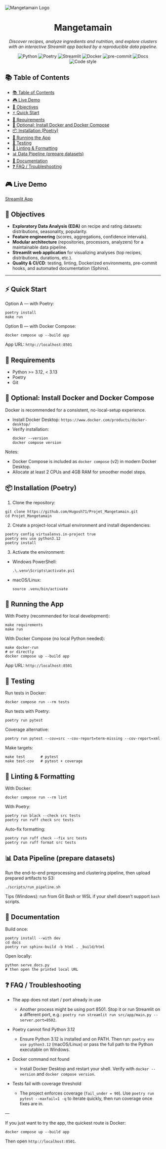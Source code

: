 ![Mangetamain Logo](docs/images/logo.jpeg)

<h1 align="center">Mangetamain</h1>
<p align="center">
  <em>Discover recipes, analyze ingredients and nutrition, and explore clusters with an interactive Streamlit app backed by a reproducible data pipeline.</em>
</p>

<p align="center">

  <img alt="Python" src="https://img.shields.io/badge/python-3.12-blue">
  <img alt="Poetry" src="https://img.shields.io/badge/packaging-Poetry-60A5FA">
  <img alt="Streamlit" src="https://img.shields.io/badge/app-Streamlit-FF4B4B">
  <img alt="Docker" src="https://img.shields.io/badge/Docker-ready-2496ED">
  <img alt="pre-commit" src="https://img.shields.io/badge/pre--commit-enabled-brightgreen">
   <img alt="Docs" src="https://img.shields.io/badge/docs-Sphinx-blueviolet">
  <img alt="Code style" src="https://img.shields.io/badge/code%20style-black-000000.svg">
</p>


## 📚 Table of Contents
- [📚 Table of Contents](#-table-of-contents)
- [🎮 Live Demo](#-live-demo)
- [🎯 Objectives](#-objectives)
- [⚡ Quick Start](#-quick-start)
- [🧩 Requirements](#-requirements)
- [🐳 Optional: Install Docker and Docker Compose](#-optional-install-docker-and-docker-compose)
- [📦 Installation (Poetry)](#-installation-poetry)
- [🚀 Running the App](#-running-the-app)
- [🧪 Testing](#-testing)
- [🎨 Linting \& Formatting](#-linting--formatting)
- [📊 Data Pipeline (prepare datasets)](#-data-pipeline-prepare-datasets)
- [📘 Documentation](#-documentation)
- [❓ FAQ / Troubleshooting](#-faq--troubleshooting)


## 🎮 Live Demo
[Streamlit App](https://mangetamain.immock.com/)




## 🎯 Objectives

- **Exploratory Data Analysis (EDA)** on recipe and rating datasets: distributions, seasonality, popularity.
- **Feature engineering** (scores, aggregations, confidence intervals).
- **Modular architecture** (repositories, processors, analyzers) for a maintainable data pipeline.
- **Streamlit web application** for visualizing analyses (top recipes, distributions, durations, etc.).
- **Quality & CI/CD**: testing, linting, Dockerized environments, pre-commit hooks, and automated documentation (Sphinx).

---

## ⚡ Quick Start

Option A — with Poetry:
```commandline
poetry install
make run
```

Option B — with Docker Compose:
```commandline
docker compose up --build app
```

App URL: `http://localhost:8501`

## 🧩 Requirements
- Python >= 3.12, < 3.13
- Poetry
- Git

## 🐳 Optional: Install Docker and Docker Compose
Docker is recommended for a consistent, no-local-setup experience.

- Install Docker Desktop: `https://www.docker.com/products/docker-desktop/`
- Verify installation:
  ```commandline
  docker --version
  docker compose version
  ```

Notes:
- Docker Compose is included as `docker compose` (v2) in modern Docker Desktop.
- Allocate at least 2 CPUs and 4GB RAM for smoother model steps.

## 📦 Installation (Poetry)

1) Clone the repository:
```commandline
git clone https://github.com/Hugosh71/Projet_Mangetamain.git
cd Projet_Mangetamain
```

2) Create a project-local virtual environment and install dependencies:
```commandline
poetry config virtualenvs.in-project true
poetry env use python3.12
poetry install
```

3) Activate the environment:
- Windows PowerShell:
  ```commandline
  .\.venv\Scripts\activate.ps1
  ```
- macOS/Linux:
  ```commandline
  source .venv/bin/activate
  ```

## 🚀 Running the App

With Poetry (recommended for local development):
```commandline
make requirements
make run
```

With Docker Compose (no local Python needed):
```commandline
make docker-run
# or directly
docker compose up --build app
```

App URL: `http://localhost:8501`

## 🧪 Testing

Run tests in Docker:
```commandline
docker compose run --rm tests
```

Run tests with Poetry:
```commandline
poetry run pytest
```

Coverage alternative:
```commandline
poetry run pytest --cov=src --cov-report=term-missing --cov-report=xml
```

Make targets:
```commandline
make test       # pytest
make test-cov   # pytest + coverage
```

## 🎨 Linting & Formatting

With Docker:
```commandline
docker compose run --rm lint
```

With Poetry:
```commandline
poetry run black --check src tests
poetry run ruff check src tests
```

Auto-fix formatting:
```commandline
poetry run ruff check --fix src tests
poetry run ruff format src tests
```

## 📊 Data Pipeline (prepare datasets)

Run the end-to-end preprocessing and clustering pipeline, then upload prepared artifacts to S3:
```commandline
./scripts/run_pipeline.sh
```

Tips (Windows): run from Git Bash or WSL if your shell doesn’t support `bash` scripts.

## 📘 Documentation

Build once:
```commandline
poetry install --with dev
cd docs
poetry run sphinx-build -b html . _build/html
```

Open locally:
```commandline
python serve_docs.py
# then open the printed local URL
```

## ❓ FAQ / Troubleshooting

- The app does not start / port already in use
  - Another process might be using port 8501. Stop it or run Streamlit on a different port, e.g.: `poetry run streamlit run src/app/main.py --server.port=8502`.

- Poetry cannot find Python 3.12
  - Ensure Python 3.12 is installed and on PATH. Then run: `poetry env use python3.12` (macOS/Linux) or pass the full path to the Python executable on Windows.

- Docker command not found
  - Install Docker Desktop and restart your shell. Verify with `docker --version` and `docker compose version`.

- Tests fail with coverage threshold
  - The project enforces coverage (`fail_under = 90`). Use `poetry run pytest --maxfail=1 -q` to iterate quickly, then run coverage once fixes are in.

—

If you just want to try the app, the quickest route is Docker:
```commandline
docker compose up --build app
```
Then open `http://localhost:8501`.
